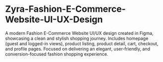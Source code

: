 # Zyra-Fashion-E-Commerce-Website-UI-UX-Design
A modern Fashion E-Commerce Website UI/UX design created in Figma, showcasing a clean and stylish shopping journey. Includes homepage (guest and logged-in views), product listing, product detail, cart, checkout, and profile pages. Focused on delivering an elegant, user-friendly, and conversion-focused fashion shopping experience.

